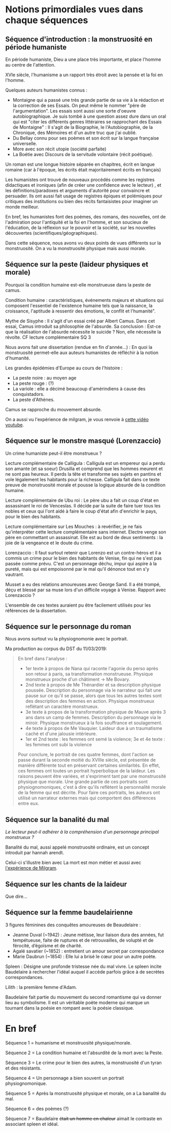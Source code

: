 # Notions primordiales vues dans chaque séquences

## Séquence d'introduction : la monstruosité en période humaniste

En période humaniste, Dieu a une place très importante, et place l'homme au centre de l'attention.

XVIe siècle, l'humanisme a un rapport très étroit avec la pensée et la foi en l'homme.

Quelques auteurs humanistes connus : 

- Montaigne qui a passé une très grande partie de sa vie à la rédaction et la correction de ses Essais. On peut même le nommer "père de l'argumentation". Les essais sont aussi une sorte d'oeuvre autobiographique.
  Je suis tombé à une question assez dure dans un oral qui est "citer les différents genres littéraires se rapprochant des Essais de Montaigne" : Il s'agit de la Biographie, le l'Autobiographie, de la Chronique, des Mémoires et d'un autre truc que j'ai oublié.
- Du Bellay connu pour ses poèmes et son écrit sur la langue française universelle.
- More avec son récit utopie (société parfaite)
- La Boétie avec Discours de la servitude volontaire (récit poétique).

Un roman est une longue histoire séparée en chapitres, écrit en langue romaine (car à l'époque, les écrits était majoritairement écrits en français)

Les humanistes ont trouvé de nouveaux procédés comme les registres didactiques et ironiques (afin de créer une confidence avec le lecteur) , et les définitions/paradoxes et arguments d'autorité pour convaincre et persuader. Ils ont aussi fait usage de registres épiques et polémiques pour critiques des institutions ou bien des récits fantaisistes pour imaginer un monde meilleur.

En bref, les humanistes font des poèmes, des romans, des nouvelles, ont de l'admiration pour l'antiquité et la foi en l'homme, et son soucieux de l'éducation, de la réflexion sur le pouvoir et la société, sur les nouvelles découvertes (scientifiques/géographiques).

Dans cette séquence, nous avons vu deux points de vues différents sur la monstruosité. On a vu la monstruosité physique mais aussi morale.

## Séquence sur la peste (laideur physiques et morale)

Pourquoi la condition humaine est-elle monstrueuse dans la peste de camus.

Condition humaine : caractéristiques, événements majeurs et situations qui composent l'essentiel de l'existence humaine tels que la naissance, la croissance, l'aptitude à ressentir des émotions, le conflit et l'humanité".

Mythe de Sisyphe : Il s'agit d'un essai créé par Albert Camus. Dans cet essai, Camus introduit sa philosophie de l'absurde. Sa conclusion : Est-ce que la réalisation de l'absurde nécessite le suicide ? Non, elle nécessite la révolte. CF lecture complémentaire SQ 3

Nous avons fait une dissertation (rendue en fin d'année...) : En quoi la monstruosité permet-elle aux auteurs humanistes de réfléchir à la notion d'humanité. 

Les grandes épidémies d'Europe au cours de l'histoire : 

* La peste noire : au moyen age
* La peste rouge : (?)
* La variole : elle a décimé beaucoup d'amérindiens à cause des conquistadors.
* La peste d'Athènes.

Camus se rapproche du mouvement absurde.

On a aussi vu l'expérience de milgram, je vous renvoie à [cette vidéo youtube](https://www.youtube.com/watch?v=mxf7G0WEJ20).

## Séquence sur le monstre masqué (Lorenzaccio)

Un crime humaniste peut-il être monstrueux ?

Lecture complémentaire de Calligula : Calligula est un empereur qui a perdu son amante (et sa soeur) Drusilla et comprend que les hommes meurent et ne sont pas heureux. Il perds la tête et transforme ses sujets en pantins et vole légalement les habitants pour la richesse. Calligula fait dans ce texte preuve de monstruosité morale et pousse la logique absurde de la condition humaine.

Lecture complémentaire de Ubu roi : Le père ubu a fait un coup d'état en assassinant le roi de Venceslas. Il décide par la suite de faire tuer tous les nobles et ceux qui l'ont aidé à faire le coup d'état afin d'enrichir le pays, pour le bien des habitants.

Lecture complémentaire sur Les Mouches : à revérifier, je ne fais qu'interpréter cette lecture complémentaire sans internet. Electre venge son père en commettant un assassinat. Elle est au bord de deux sentiments : la joie de la vengeance et le doute du crime.

Lorenzaccio : Il faut surtout retenir que Lorenzo est un contre-héros et il a commis un crime pour le bien des habitants de Venise, fin qui ne s'est pas passée comme prévu. C'est un personnage déchu, impur qui aspire à la pureté, mais qui est empoisonné par le mal qu'il dénonce tout en s'y vautrant.

Musset a eu des relations amoureuses avec George Sand. Il a été trompé, déçu et blessé par sa muse lors d'un difficile voyage à Venise. Rapport avec Lorenzaccio ?

L'ensemble de ces textes auraient pu être facilement utilisés pour les références de la dissertation.

## Séquence sur le personnage du roman

Nous avons surtout vu la physiognomonie avec le portrait.

Ma production au corpus du DST du 11/03/2019: 

> En bref dans l'analyse :
>
> * 1er texte à propos de Nana qui raconte l'agonie du perso après son retour à paris, sa transformation monstrueuse. Physique monstrueux proche d'un châtiment -> Me Bovary.
> * 2nd texte à propos de Me Thénardier et sa description physique poussée. Description du personnage via le narrateur qui fait une pause sur ce qu'il se passe, alors que tous les autres textes sont des description des femmes en action. Physique monstrueux reflétant un caractère monstrueux.
> * 3e texte à propos de la transformation physique de Mauve après 3 ans dans un camp de femmes. Description du personnage via le miroir. Physique monstrueux à la fois souffrance et soulagement.
> * 4e texte à propos de Me Vauquier. Laideur due à un traumatisme caché et d'une jalousie intérieure.
> * 1er et 2nd texte : les femmes ont semé la violence; 3e et 4e texte : les femmes ont subi la violence
>
> Pour conclure, le portrait de ces quatre femmes, dont l'action se passe durant la seconde moitié du XVIIIe siècle, est présentée de manière différente tout en préservant certaines similarités. En effet, ces femmes ont toutes un portrait hyperbolique de la laideur. Les raisons peuvent être variées, et s'expriment tant par une monstruosité physique que morale. Une grande partie de ces portraits sont physiognomoniques, c'est à dire qu'ils reflètent la personnalité morale de la femme qui est décrite. Pour faire ces portraits, les auteurs ont utilisé un narrateur externes mais qui comportent des différences entre eux.



## Séquence sur la banalité du mal

*Le lecteur peut-il adhérer à la compréhension d'un personnage principal monstrueux ?*

Banalité du mal, aussi appelé monstruosité ordinaire, est un concept introduit par hannah arendt.

Celui-ci s'illustre bien avec La mort est mon métier et aussi avec [l'expérience de Milgram](https://www.youtube.com/watch?v=mxf7G0WEJ20).



## Séquence sur les chants de la laideur

Que dire...



## Séquence sur la femme baudelairienne

3 figures féminines des conquêtes amoureuses de Beaudelaire : 

* Jeanne Duval (~1942) : Jeune métisse, leur liaison dura des années, fut tempétueuse, faite de ruptures et de retrouvailles, de volupté et de férocité, d’égoïsme et de charité. 
* Agalé savatier (~1852) : entretient un amour secret par correspondance 
* Marie Daubrun (~1854) : Elle lui a brisé le cœur pour un autre poète.

Spleen : Désigne une profonde tristesse née du mal vivre. Le spleen incite Baudelaire à rechercher l'idéal auquel il accède parfois grâce à de secrètes correspondances.

Lilith : la première femme d'Adam.

Baudelaire fait partie du mouvement du second romantisme qui va donner lieu au symbolisme. Il est un véritable poète moderne qui marque un tournant dans la poésie en rompant avec la poésie classique.

# En bref

Séquence 1 = humanisme et monstruosité physique/morale.

Séquence 2 = La condition humaine et l'absurdité de la mort avec la Peste.

Séquence 3 = Le crime pour le bien des autres, la monstruosité d'un tyran et des résistants.

Séquence 4 = Un personnage a bien souvent un portrait physiognomonique.

Séquence 5 = Après la monstruosité physique et morale, on a La banalité du mal.

Séquence 6 = des poèmes (?)

Séquence 7 = Baudelaire ~~était un homme en chaleur~~ aimait le contraste en associant spleen et idéal.